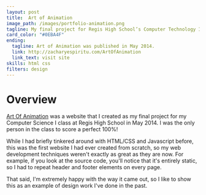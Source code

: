```yaml
---
layout: post
title:  Art of Animation
image_path: /images/portfolio-animation.png
tagline: My final project for Regis High School’s Computer Technology I course
card_color: "#0EBA4F"
ending:
  tagline: Art of Animation was published in May 2014.
  link: http://zacharyespiritu.com/ArtOfAnimation
  link_text: visit site
skills: html css
filters: design
---
```


# Overview

[Art Of Animation][art-of-animation] was a website that I created as my final project for my Computer Science I class at Regis High School in May 2014. I was the only person in the class to score a perfect 100%!

While I had briefly tinkered around with HTML/CSS and Javascript before, this was the first website I had ever created from scratch, so my web development techniques weren't exactly as great as they are now. For example, if you look at the source code, you'll notice that it's entirely static, so I had to repeat header and footer elements on every page.

That said, I'm extremely happy with the way it came out, so I like to show this as an example of design work I've done in the past.

<figure class="lazyload">
    <img class="lazyload" data-src="/images/projects/art-of-animation/render.png">
</figure>

[art-of-animation]: http://zacharyespiritu.com/ArtOfAnimation
